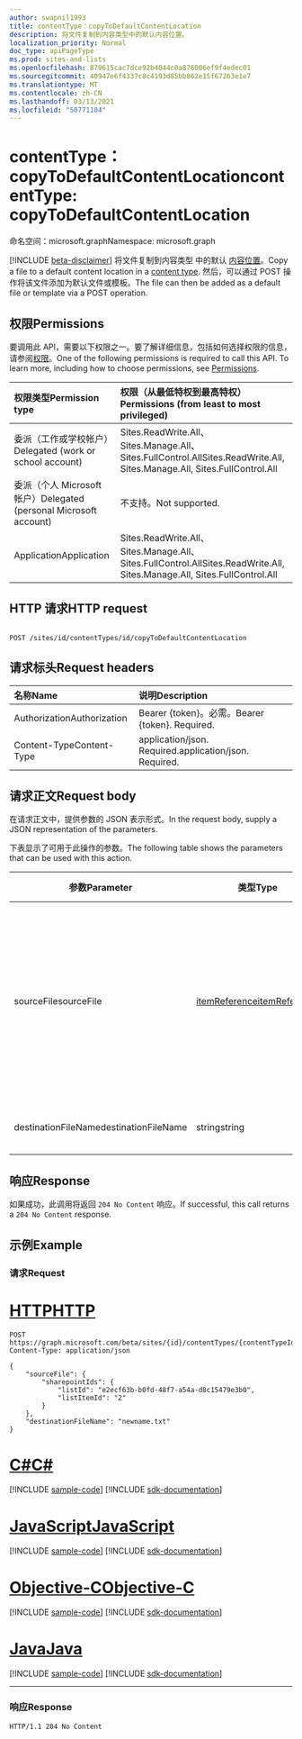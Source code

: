 ```yaml
---
author: swapnil1993
title: contentType：copyToDefaultContentLocation
description: 将文件复制到内容类型中的默认内容位置。
localization_priority: Normal
doc_type: apiPageType
ms.prod: sites-and-lists
ms.openlocfilehash: 879615cac7dce92b4044c0a876006ef9f4edec01
ms.sourcegitcommit: 40947e6f4337c8c4193d85bb862e15f67263e1e7
ms.translationtype: MT
ms.contentlocale: zh-CN
ms.lasthandoff: 03/13/2021
ms.locfileid: "50771104"
---
```

# <a name="contenttype-copytodefaultcontentlocation"></a><span data-ttu-id="ab787-103">contentType：copyToDefaultContentLocation</span><span class="sxs-lookup"><span data-stu-id="ab787-103">contentType: copyToDefaultContentLocation</span></span>
<span data-ttu-id="ab787-104">命名空间：microsoft.graph</span><span class="sxs-lookup"><span data-stu-id="ab787-104">Namespace: microsoft.graph</span></span>

[!INCLUDE [beta-disclaimer](../../includes/beta-disclaimer.md)]
<span data-ttu-id="ab787-105">将文件复制到内容类型 中的默认 [内容位置][contentType]。</span><span class="sxs-lookup"><span data-stu-id="ab787-105">Copy a file to a default content location in a [content type][contentType].</span></span> <span data-ttu-id="ab787-106">然后，可以通过 POST 操作将该文件添加为默认文件或模板。</span><span class="sxs-lookup"><span data-stu-id="ab787-106">The file can then be added as a default file or template via a POST operation.</span></span>

## <a name="permissions"></a><span data-ttu-id="ab787-107">权限</span><span class="sxs-lookup"><span data-stu-id="ab787-107">Permissions</span></span>  

<span data-ttu-id="ab787-p102">要调用此 API，需要以下权限之一。要了解详细信息，包括如何选择权限的信息，请参阅[权限](/graph/permissions_reference.md)。</span><span class="sxs-lookup"><span data-stu-id="ab787-p102">One of the following permissions is required to call this API. To learn more, including how to choose permissions, see [Permissions](/graph/permissions_reference.md).</span></span>

  

|<span data-ttu-id="ab787-110">权限类型</span><span class="sxs-lookup"><span data-stu-id="ab787-110">Permission type</span></span> | <span data-ttu-id="ab787-111">权限（从最低特权到最高特权）</span><span class="sxs-lookup"><span data-stu-id="ab787-111">Permissions (from least to most privileged)</span></span> |
|:--------------------|:---------------------------------------------------------|
|<span data-ttu-id="ab787-112">委派（工作或学校帐户）</span><span class="sxs-lookup"><span data-stu-id="ab787-112">Delegated (work or school account)</span></span> | <span data-ttu-id="ab787-113">Sites.ReadWrite.All、Sites.Manage.All、Sites.FullControl.All</span><span class="sxs-lookup"><span data-stu-id="ab787-113">Sites.ReadWrite.All, Sites.Manage.All, Sites.FullControl.All</span></span>  |
|<span data-ttu-id="ab787-114">委派（个人 Microsoft 帐户）</span><span class="sxs-lookup"><span data-stu-id="ab787-114">Delegated (personal Microsoft account)</span></span> | <span data-ttu-id="ab787-115">不支持。</span><span class="sxs-lookup"><span data-stu-id="ab787-115">Not supported.</span></span> |
|<span data-ttu-id="ab787-116">Application</span><span class="sxs-lookup"><span data-stu-id="ab787-116">Application</span></span> | <span data-ttu-id="ab787-117">Sites.ReadWrite.All、Sites.Manage.All、Sites.FullControl.All</span><span class="sxs-lookup"><span data-stu-id="ab787-117">Sites.ReadWrite.All, Sites.Manage.All, Sites.FullControl.All</span></span> |

  

## <a name="http-request"></a><span data-ttu-id="ab787-118">HTTP 请求</span><span class="sxs-lookup"><span data-stu-id="ab787-118">HTTP request</span></span>

<!-- {
  "blockType": "ignored"
}
-->

```http

POST /sites/id/contentTypes/id/copyToDefaultContentLocation 
```

## <a name="request-headers"></a><span data-ttu-id="ab787-119">请求标头</span><span class="sxs-lookup"><span data-stu-id="ab787-119">Request headers</span></span>
|<span data-ttu-id="ab787-120">名称</span><span class="sxs-lookup"><span data-stu-id="ab787-120">Name</span></span>|<span data-ttu-id="ab787-121">说明</span><span class="sxs-lookup"><span data-stu-id="ab787-121">Description</span></span>|
|:---|:---|
|<span data-ttu-id="ab787-122">Authorization</span><span class="sxs-lookup"><span data-stu-id="ab787-122">Authorization</span></span>|<span data-ttu-id="ab787-p103">Bearer {token}。必需。</span><span class="sxs-lookup"><span data-stu-id="ab787-p103">Bearer {token}. Required.</span></span>|
|<span data-ttu-id="ab787-125">Content-Type</span><span class="sxs-lookup"><span data-stu-id="ab787-125">Content-Type</span></span>|<span data-ttu-id="ab787-p104">application/json. Required.</span><span class="sxs-lookup"><span data-stu-id="ab787-p104">application/json. Required.</span></span>|

## <a name="request-body"></a><span data-ttu-id="ab787-128">请求正文</span><span class="sxs-lookup"><span data-stu-id="ab787-128">Request body</span></span>
<span data-ttu-id="ab787-129">在请求正文中，提供参数的 JSON 表示形式。</span><span class="sxs-lookup"><span data-stu-id="ab787-129">In the request body, supply a JSON representation of the parameters.</span></span>

<span data-ttu-id="ab787-130">下表显示了可用于此操作的参数。</span><span class="sxs-lookup"><span data-stu-id="ab787-130">The following table shows the parameters that can be used with this action.</span></span>


|<span data-ttu-id="ab787-131">参数</span><span class="sxs-lookup"><span data-stu-id="ab787-131">Parameter</span></span>|<span data-ttu-id="ab787-132">类型</span><span class="sxs-lookup"><span data-stu-id="ab787-132">Type</span></span>|<span data-ttu-id="ab787-133">说明</span><span class="sxs-lookup"><span data-stu-id="ab787-133">Description</span></span>|
|-|-|-|
|<span data-ttu-id="ab787-134">sourceFile</span><span class="sxs-lookup"><span data-stu-id="ab787-134">sourceFile</span></span>| [<span data-ttu-id="ab787-135">itemReference</span><span class="sxs-lookup"><span data-stu-id="ab787-135">itemReference</span></span>](../resources/itemreference.md) |<span data-ttu-id="ab787-136">有关需要复制到默认内容位置的源文件的元数据。</span><span class="sxs-lookup"><span data-stu-id="ab787-136">Metadata about the source file that needs to be copied to the default content location.</span></span> <span data-ttu-id="ab787-137">必填。</span><span class="sxs-lookup"><span data-stu-id="ab787-137">Required.</span></span>|
|<span data-ttu-id="ab787-138">destinationFileName</span><span class="sxs-lookup"><span data-stu-id="ab787-138">destinationFileName</span></span>| <span data-ttu-id="ab787-139">string</span><span class="sxs-lookup"><span data-stu-id="ab787-139">string</span></span> |<span data-ttu-id="ab787-140">目标文件名。</span><span class="sxs-lookup"><span data-stu-id="ab787-140">Destination filename.</span></span> 

## <a name="response"></a><span data-ttu-id="ab787-141">响应</span><span class="sxs-lookup"><span data-stu-id="ab787-141">Response</span></span>


<span data-ttu-id="ab787-142">如果成功，此调用将返回 `204 No Content` 响应。</span><span class="sxs-lookup"><span data-stu-id="ab787-142">If successful, this call returns a `204 No Content` response.</span></span>

## <a name="example"></a><span data-ttu-id="ab787-143">示例</span><span class="sxs-lookup"><span data-stu-id="ab787-143">Example</span></span>

### <a name="request"></a><span data-ttu-id="ab787-144">请求</span><span class="sxs-lookup"><span data-stu-id="ab787-144">Request</span></span>

# <a name="http"></a>[<span data-ttu-id="ab787-145">HTTP</span><span class="sxs-lookup"><span data-stu-id="ab787-145">HTTP</span></span>](#tab/http)
<!-- {
  "blockType": "request",
  "name": "contenttype_copytodefaultcontentlocation"
}
-->
```http
POST https://graph.microsoft.com/beta/sites/{id}/contentTypes/{contentTypeId}/copyToDefaultContentLocation 
Content-Type: application/json

{
    "sourceFile": {
        "sharepointIds": {
            "listId": "e2ecf63b-b0fd-48f7-a54a-d8c15479e3b0",
            "listItemId": "2"
        }
    },
    "destinationFileName": "newname.txt"
}
```
# <a name="c"></a>[<span data-ttu-id="ab787-146">C#</span><span class="sxs-lookup"><span data-stu-id="ab787-146">C#</span></span>](#tab/csharp)
[!INCLUDE [sample-code](../includes/snippets/csharp/contenttype-copytodefaultcontentlocation-csharp-snippets.md)]
[!INCLUDE [sdk-documentation](../includes/snippets/snippets-sdk-documentation-link.md)]

# <a name="javascript"></a>[<span data-ttu-id="ab787-147">JavaScript</span><span class="sxs-lookup"><span data-stu-id="ab787-147">JavaScript</span></span>](#tab/javascript)
[!INCLUDE [sample-code](../includes/snippets/javascript/contenttype-copytodefaultcontentlocation-javascript-snippets.md)]
[!INCLUDE [sdk-documentation](../includes/snippets/snippets-sdk-documentation-link.md)]

# <a name="objective-c"></a>[<span data-ttu-id="ab787-148">Objective-C</span><span class="sxs-lookup"><span data-stu-id="ab787-148">Objective-C</span></span>](#tab/objc)
[!INCLUDE [sample-code](../includes/snippets/objc/contenttype-copytodefaultcontentlocation-objc-snippets.md)]
[!INCLUDE [sdk-documentation](../includes/snippets/snippets-sdk-documentation-link.md)]

# <a name="java"></a>[<span data-ttu-id="ab787-149">Java</span><span class="sxs-lookup"><span data-stu-id="ab787-149">Java</span></span>](#tab/java)
[!INCLUDE [sample-code](../includes/snippets/java/contenttype-copytodefaultcontentlocation-java-snippets.md)]
[!INCLUDE [sdk-documentation](../includes/snippets/snippets-sdk-documentation-link.md)]

---




### <a name="response"></a><span data-ttu-id="ab787-150">响应</span><span class="sxs-lookup"><span data-stu-id="ab787-150">Response</span></span>


<!-- { "blockType": "response" } -->

```http
HTTP/1.1 204 No Content

```

  

[contentType]: ../resources/contentType.md
